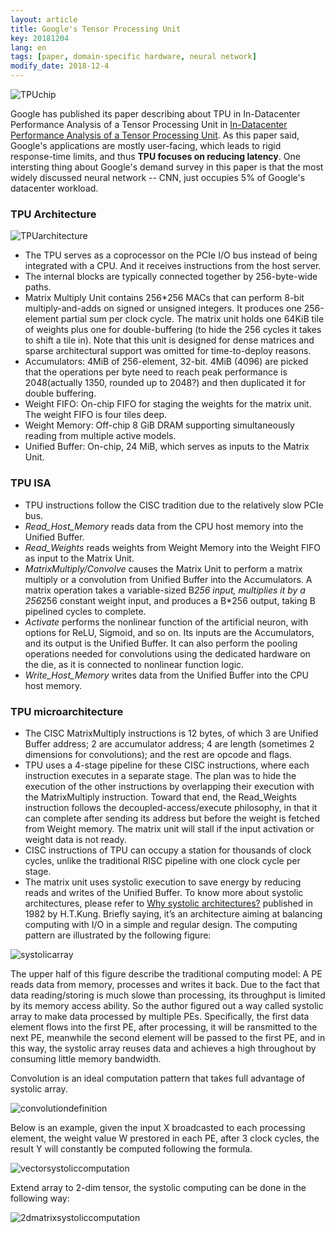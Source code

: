 ```yaml
---
layout: article
title: Google's Tensor Processing Unit
key: 20181204
lang: en
tags: [paper, domain-specific hardware, neural network]
modify_date: 2018-12-4
---
```


![TPUchip](https://blog-1256135234.cos.ap-chengdu.myqcloud.com/TPU/Mjg4NDc4NQ.jpeg)

Google has published its paper describing about TPU in In-Datacenter Performance Analysis of a Tensor Processing Unit​ in [In-Datacenter Performance Analysis of a Tensor Processing Unit](https://arxiv.org/ftp/arxiv/papers/1704/1704.04760.pdf). As this paper said, Google's applications are mostly user-facing, which leads to rigid response-time limits, and thus **TPU focuses on reducing latency**. One intersting thing about Google's demand survey in this paper is that the most widely discussed neural network -- CNN, just occupies 5% of Google's datacenter workload.

### TPU Architecture
![TPUarchitecture](https://blog-1256135234.cos.ap-chengdu.myqcloud.com/TPU/google-ai-chip-100718206-large.jpg)

*	The TPU serves as a coprocessor on the PCIe I/O bus instead of being integrated with a CPU. And it receives instructions from the host server. 
* The internal blocks are typically connected together by 256-byte-wide paths.
* Matrix Multiply Unit contains 256*256 MACs that can perform 8-bit multiply-and-adds on signed or unsigned integers. It produces one 256-element partial sum per clock cycle. The matrix unit holds one 64KiB tile of weights plus one for double-buffering (to hide the 256 cycles it takes to shift a tile in). Note that this unit is designed for dense matrices and sparse architectural support was omitted for time-to-deploy reasons.
* Accumulators: 4MiB of 256-element, 32-bit. 4MiB (4096) are picked that the operations per byte need to reach peak performance is 2048(actually 1350, rounded up to 2048?) and then duplicated it for double buffering.
* Weight FIFO: On-chip FIFO for staging the weights for the matrix unit. The weight FIFO is four tiles deep.
* Weight Memory: Off-chip 8 GiB DRAM supporting simultaneously reading from multiple active models.
* Unified Buffer: On-chip, 24 MiB, which serves as inputs to the Matrix Unit.

### TPU ISA
* TPU instructions follow the CISC tradition due to the relatively slow PCIe bus.
* *Read_Host_Memory* reads data from the CPU host memory into the Unified Buffer.
* *Read_Weights* reads weights from Weight Memory into the Weight FIFO as input to the Matrix Unit.
* *MatrixMultiply/Convolve* causes the Matrix Unit to perform a matrix multiply or a convolution from Unified Buffer into the Accumulators. A matrix operation takes a variable-sized B*256 input, multiplies it by a 256*256 constant weight input, and produces a B*256 output, taking B pipelined cycles to complete.
* *Activate* performs the nonlinear function of the artificial neuron, with options for ReLU, Sigmoid, and so on. Its inputs are the Accumulators, and its output is the Unified Buffer. It can also perform the pooling operations needed for convolutions using the dedicated hardware on the die, as it is connected to nonlinear function logic.
* *Write_Host_Memory* writes data from the Unified Buffer into the CPU host memory.

### TPU microarchitecture
* The CISC MatrixMultiply instructions is 12 bytes, of which 3 are Unified Buffer address; 2 are accumulator address; 4 are length (sometimes 2 dimensions for convolutions); and the rest are opcode and flags.
* TPU uses a 4-stage pipeline for these CISC instructions, where each instruction executes in a separate stage. The plan was to hide the execution of the other instructions by overlapping their execution with the MatrixMultiply instruction. Toward that end, the Read_Weights instruction follows the decoupled-access/execute philosophy, in that it can complete after sending its address but before the weight is fetched from Weight memory. The matrix unit will stall if the input activation or weight data is not ready.
* CISC instructions of TPU can occupy a station for thousands of clock cycles, unlike the traditional RISC pipeline with one clock cycle per stage.
* The matrix unit uses systolic execution to save energy by reducing reads and writes of the Unified Buffer. To know more about systolic architectures, please refer to [Why systolic architectures?](http://www.eecs.harvard.edu/~htk/publication/1982-kung-why-systolic-architecture.pdf) published in 1982 by H.T.Kung. Briefly saying, it’s an architecture aiming at balancing computing with I/O in a simple and regular design. The computing pattern are illustrated by the following figure:

![systolicarray](https://blog-1256135234.cos.ap-chengdu.myqcloud.com/v2-d878144bcca599494ee6007a7507c2fa_r.jpg)

The upper half of this figure describe the traditional computing model: A PE reads data from memory, processes and writes it back. Due to the fact that data reading/storing is much slowe than processing, its throughput is limited by its memory access ability. So the author figured out a way called systolic array to make data processed by multiple PEs. Specifically, the first data element flows into the first PE, after processing, it will be ransmitted to the next PE, meanwhile the second element will be passed to the first PE, and in this way, the systolic array reuses data and achieves a high throughout by consuming little memory bandwidth.

Convolution is an ideal computation pattern that takes full advantage of systolic array.

![convolutiondefinition](https://blog-1256135234.cos.ap-chengdu.myqcloud.com/TPU/v2-858ad056658e5a9bd72314411d740d84_hd.png)

Below is an example, given the input X broadcasted to each processing element, the weight value W prestored in each PE, after 3 clock cycles, the result Y will constantly be computed following the formula.

![vectorsystoliccomputation](https://blog-1256135234.cos.ap-chengdu.myqcloud.com/TPU/v2-858ad056658e5a9bd72314411d740d84_hd.png)

Extend array to 2-dim tensor, the systolic computing can be done in the following way:

![2dmatrixsystoliccomputation](https://blog-1256135234.cos.ap-chengdu.myqcloud.com/TPU/ezgif.com-gif-maker.gif)





